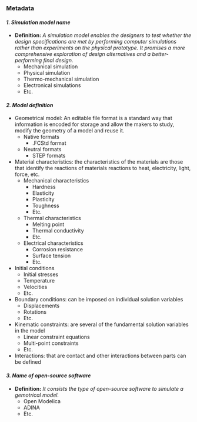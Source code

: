 ### Metadata

#### *1. Simulation model name* 
- **Definition:** *A simulation model enables the designers to test whether the design specifications are met by performing computer simulations rather than experiments on the physical prototype. It promises a more comprehensive exploration of design alternatives and a better-performing final design.*
   - Mechanical simulation
   - Physical simulation
   - Thermo-mechanical simulation
   - Electronical simulations
   - Etc.
 
 #### *2. Model definition* 
   - Geometrical model: An editable file format is a standard way that information is encoded for storage and allow the makers to study, modify the geometry of a model and reuse it.
       - Native formats
          - .FCStd format 
       - Neutral formats 
          - STEP formats
   - Material characteristics: the characteristics of the materials are those that identify the reactions of materials reactions to heat, electricity, light, force, etc.   
       - Mechanical characteristics
         - Hardness
         - Elasticity 
         - Plasticity
         - Toughness
         - Etc. 
       - Thermal characteristics 
         - Melting point
         - Thermal conductivity 
         - Etc.
       - Electrical characteristics
         - Corrosion resistance
         - Surface tension
         - Etc.
  - Initial conditions 
       - Initial stresses
       - Temperature
       - Velocities
       - Etc.
  - Boundary conditions: can be imposed on individual solution variables   
       - Displacements
       - Rotations
       - Etc.
  - Kinematic constraints: are several of the fundamental solution variables in the model
       - Linear constraint equations
       - Multi-point constraints
       - Etc.
  - Interactions: that are contact and other interactions between parts can be defined

#### *3. Name of open-source software*
- **Definition:** *It consists the type of open-source software to simulate a gemotrical model.*
   - Open Modelica
   - ADINA
   - Etc.






